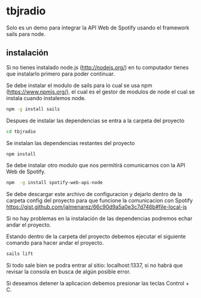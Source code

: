 tbjradio
================== 

Solo es un demo para integrar la API Web de Spotify usando el framework sails para node. 

## instalación

Si no tienes instalado node.js (http://nodejs.org/) en tu computador tienes que instalarlo primero para poder continuar.

Se debe instalar el modulo de sails para lo cual se usa npm (https://www.npmjs.org/), el cual es el gestor de modulos de node el cual se instala cuando instalemos node.
``` bash
npm -g install sails
```

Despues de instalar las dependencias se entra a la carpeta del proyecto
``` bash
cd tbjradio
```

Se instalan las dependencias restantes del proyecto
``` bash
npm install
```

Se debe instalar otro modulo que nos permitirá comunicarnos con la API Web de Spotify.
``` bash
npm  -g install spotify-web-api-node
```

Se debe descargar este archivo de configuracion y dejarlo dentro de la carpeta config del proyecto para que funcione la comunicacion con Spotify
https://gist.github.com/jalmenarez/66c90d9a5a0e3c7d746b#file-local-js

Si no hay problemas en la instalación de las dependencias podremos echar andar el proyecto. 

Estando dentro de la carpeta del proyecto debemos ejecutar el siguiente comando para hacer andar el proyecto.
``` bash
sails lift
```

Si todo sale bien se podra entrar al sitio: localhost:1337, si no habrá que revisar la consola en busca de algún posible
error.

Si deseamos detener la aplicacion debemos presionar las teclas Control + C.
